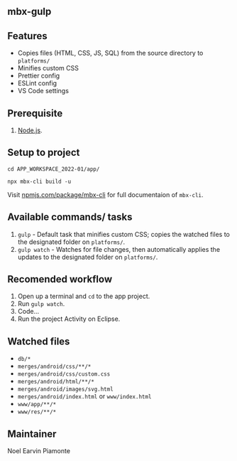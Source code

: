 ## mbx-gulp

## Features

- Copies files (HTML, CSS, JS, SQL) from the source directory to `platforms/`
- Minifies custom CSS
- Prettier config
- ESLint config
- VS Code settings

## Prerequisite

1. [Node.js](https://nodejs.org/en/download/).

## Setup to project

```
cd APP_WORKSPACE_2022-01/app/
```

```
npx mbx-cli build -u
```

Visit [npmjs.com/package/mbx-cli](https://www.npmjs.com/package/mbx-cli) for full documentaion of `mbx-cli`.

## Available commands/ tasks

1. `gulp` - Default task that minifies custom CSS; copies the watched files to the designated folder on `platforms/`.
1. `gulp watch` - Watches for file changes, then automatically applies the updates to the designated folder on `platforms/`.

## Recomended workflow

1. Open up a terminal and `cd` to the app project.
1. Run `gulp watch`.
1. Code...
1. Run the project Activity on Eclipse.

## Watched files

- `db/*`
- `merges/android/css/**/*`
- `merges/android/css/custom.css`
- `merges/android/html/**/*`
- `merges/android/images/svg.html`
- `merges/android/index.html` or `www/index.html`
- `www/app/**/*`
- `www/res/**/*`

## Maintainer

Noel Earvin Piamonte
